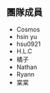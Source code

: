 # <h2>團隊成員</h2>
<ul> 
    <li>Cosmos</li>
    <li>hsin yu</li>
    <li>hsu0921</li>
    <li>H.L.C</li>
    <li>橘子</li>
    <li>Nathan</li>
    <li>Ryann</li>
    <li>棠棠</li>
</ul>